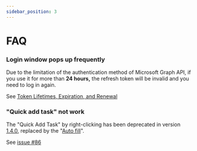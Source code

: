 ```yaml
---
sidebar_position: 3
---
```


# FAQ


### Login window pops up frequently

Due to the limitation of the authentication method of Microsoft Graph API, if you use it for more than **24 hours,** the refresh token will be invalid and you need to log in again.

See [Token Lifetimes, Expiration, and Renewal](https://github.com/AzureAD/microsoft-authentication-library-for-js/blob/dev/lib/msal-browser/docs/token-lifetimes.md#access-tokens)



### "Quick add task" not work

The "Quick Add Task" by right-clicking has been deprecated in version [1.4.0](https://github.com/WayneGongCN/microsoft-todo-browser-ext/blob/main/CHANGELOG.md#140-2022-09-12), replaced by the "[Auto fill](https://github.com/WayneGongCN/microsoft-todo-browser-ext/pull/84)".

See [issue #86](https://github.com/WayneGongCN/microsoft-todo-browser-ext/issues/86)
